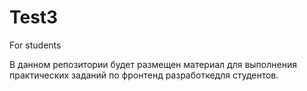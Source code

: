# Test3
For students

В данном репозитории будет размещен материал для выполнения практических заданий по фронтенд разработкедля студентов.

